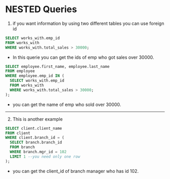 # NESTED Queries


1. if you want information by using two different tables you can use foreign id
```sql
SELECT works_with.emp_id
FROM works_with
WHERE works_with.total_sales > 30000;
```
* In this querie you can get the ids of emp who got sales over 30000.

```sql
SELECT employee.first_name, employee.last_name
FROM employee
WHERE employee.emp_id IN (
  SELECT works_with.emp_id
  FROM works_with
  WHERE works_with.total_sales > 30000;
);
```
* you can get the name of emp who sold over 30000.

***

2. This is another example
```sql
SELECT client.client_name
FROM client
WHERE client.branch_id = (
  SELECT branch.branch_id
  FROM branch
  WHERE branch.mgr_id = 102
  LIMIT 1 --you need only one row
);
```
* you can get the client_id of branch manager who has id 102.
